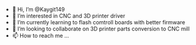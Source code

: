 - 👋 Hi, I’m @Kaygit149
- 👀 I’m interested in CNC and 3D printer driver
- 🌱 I’m currently learning to flash comtroll boards with better firmware
- 💞️ I’m looking to collaborate on 3D printer parts conversion to CNC mill
- 📫 How to reach me ...

<!---
Kaygit149/Kaygit149 is a ✨ special ✨ repository because its `README.md` (this file) appears on your GitHub profile.
You can click the Preview link to take a look at your changes.
--->
